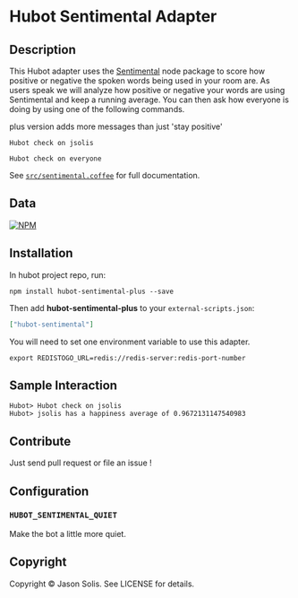 # Hubot Sentimental Adapter

## Description

This Hubot adapter uses the [Sentimental](https://github.com/thinkroth/Sentimental)
node package to score how positive or negative the spoken words being used in your room are.
As users speak we will analyze how positive or negative your words are using Sentimental
and keep a running average. You can then ask how everyone is doing by using one of the following commands.

plus version adds more messages than just 'stay positive'
```
Hubot check on jsolis
```
```
Hubot check on everyone
```

See [`src/sentimental.coffee`](src/sentimental.coffee) for full documentation.

## Data
[![NPM](https://nodei.co/npm/hubot-sentimental.png?downloads=true&stars=true)](https://nodei.co/npm/hubot-sentimental.png?downloads=true&stars=true)

## Installation

In hubot project repo, run:

`npm install hubot-sentimental-plus --save`

Then add **hubot-sentimental-plus** to your `external-scripts.json`:

```json
["hubot-sentimental"]
```
You will need to set one environment variable to use this adapter.

```
export REDISTOGO_URL=redis://redis-server:redis-port-number
```

## Sample Interaction

```
Hubot> Hubot check on jsolis
Hubot> jsolis has a happiness average of 0.9672131147540983
```

## Contribute

Just send pull request or file an issue !

## Configuration

### `HUBOT_SENTIMENTAL_QUIET`

Make the bot a little more quiet.

## Copyright

Copyright &copy; Jason Solis. See LICENSE for details.
